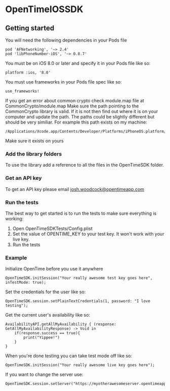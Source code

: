 # OpenTimeIOSSDK

## Getting started 
You will need the following dependencies in your Pods file

    pod 'AFNetworking', '~> 2.4'
    pod 'libPhoneNumber-iOS', '~> 0.8.7'

You must be on iOS 8.0 or later and specify it in your Pods file like so: 

    platform :ios, '8.0'

You must use frameworks in your Pods file spec like so: 

    use_frameworks!

If you get an error about common crypto check module.map file at CommonCrypto/module.map
Make sure the path pointing to the CommonCrypto library is valid. If it is not then find out where it is on your computer and update the path. 
The paths could be slightly different but should be very similiar. For example this path exists on my machine: 

    /Applications/Xcode.app/Contents/Developer/Platforms/iPhoneOS.platform/Developer/SDKs/iPhoneOS9.0.sdk/usr/include/CommonCrypto/

Make sure it exists on yours

### Add the library folders
To use the library add a reference to all the files in the OpenTimeSDK folder. 

### Get an API key
To get an API key please email josh.woodcock@opentimeapp.com

### Run the tests
The best way to get started is to run the tests to make sure everything is working: 

1. Open OpenTimeSDKTests/Config.plist
2. Set the value of OPENTIME_KEY to your test key. It won't work with your live key.
3. Run the tests

### Example
Initialize OpenTime before you use it anywhere
    
    OpenTimeSDK.initSession("Your really awesome test key goes here", inTestMode: true);
    
Set the credentials for the user like so: 

    OpenTimeSDK.session.setPlainTextCredentials(1, password: "I love testing");
    
Get the current user's availability like so:
    
    AvailabilityAPI.getAllMyAvailability { (response: GetAllMyAvailabilityResponse) -> Void in
        if(response.success == true){
            print("Yippee!")
        }
    }
    
When you're done testing you can take test mode off like so: 
    
    OpenTimeSDK.initSession("Your really awesome live key goes here");
    
If you want to change the server use: 

    OpenTimeSDK.session.setServer("https://myotherawesomeserver.opentimeapp.com")
